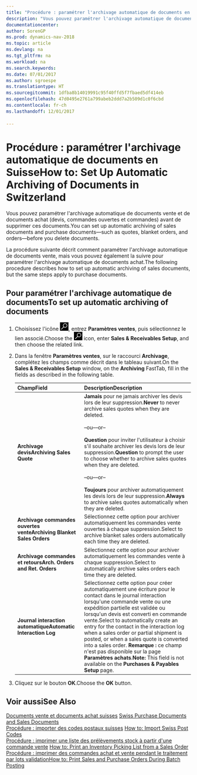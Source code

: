 ```yaml
---
title: "Procédure : paramétrer l'archivage automatique de documents en Suisse"
description: "Vous pouvez paramétrer l'archivage automatique de documents vente et de documents achat (devis, commandes ouvertes et commandes) avant de supprimer ces documents."
documentationcenter: 
author: SorenGP
ms.prod: dynamics-nav-2018
ms.topic: article
ms.devlang: na
ms.tgt_pltfrm: na
ms.workload: na
ms.search.keywords: 
ms.date: 07/01/2017
ms.author: sgroespe
ms.translationtype: HT
ms.sourcegitcommit: 1dfba8b14019991c95f40ffd5f7fbaed5df414eb
ms.openlocfilehash: 47d0495e2761a799abeb2ddd7a2b509d1c0f6cbd
ms.contentlocale: fr-ch
ms.lasthandoff: 12/01/2017

---
```

# <a name="how-to-set-up-automatic-archiving-of-documents-in-switzerland"></a><span data-ttu-id="c5b1d-103">Procédure : paramétrer l'archivage automatique de documents en Suisse</span><span class="sxs-lookup"><span data-stu-id="c5b1d-103">How to: Set Up Automatic Archiving of Documents in Switzerland</span></span>
<span data-ttu-id="c5b1d-104">Vous pouvez paramétrer l'archivage automatique de documents vente et de documents achat (devis, commandes ouvertes et commandes) avant de supprimer ces documents.</span><span class="sxs-lookup"><span data-stu-id="c5b1d-104">You can set up automatic archiving of sales documents and purchase documents—such as quotes, blanket orders, and orders—before you delete documents.</span></span>  

<span data-ttu-id="c5b1d-105">La procédure suivante décrit comment paramétrer l'archivage automatique de documents vente, mais vous pouvez également la suivre pour paramétrer l'archivage automatique de documents achat.</span><span class="sxs-lookup"><span data-stu-id="c5b1d-105">The following procedure describes how to set up automatic archiving of sales documents, but the same steps apply to purchase documents.</span></span>  

## <a name="to-set-up-automatic-archiving-of-documents"></a><span data-ttu-id="c5b1d-106">Pour paramétrer l'archivage automatique de documents</span><span class="sxs-lookup"><span data-stu-id="c5b1d-106">To set up automatic archiving of documents</span></span>  

1.  <span data-ttu-id="c5b1d-107">Choisissez l'icône ![Page ou état pour la recherche](../../media/ui-search/search_small.png "icône Page ou état pour la recherche"), entrez **Paramètres ventes**, puis sélectionnez le lien associé.</span><span class="sxs-lookup"><span data-stu-id="c5b1d-107">Choose the ![Search for Page or Report](../../media/ui-search/search_small.png "Search for Page or Report icon") icon, enter **Sales & Receivables Setup**, and then choose the related link.</span></span>  
2.  <span data-ttu-id="c5b1d-108">Dans la fenêtre **Paramètres ventes**, sur le raccourci **Archivage**, complétez les champs comme décrit dans le tableau suivant.</span><span class="sxs-lookup"><span data-stu-id="c5b1d-108">On the **Sales & Receivables Setup** window, on the **Archiving** FastTab, fill in the fields as described in the following table.</span></span>  

    |<span data-ttu-id="c5b1d-109">Champ</span><span class="sxs-lookup"><span data-stu-id="c5b1d-109">Field</span></span>|<span data-ttu-id="c5b1d-110">Description</span><span class="sxs-lookup"><span data-stu-id="c5b1d-110">Description</span></span>|  
    |---------------------------------|---------------------------------------|  
    |<span data-ttu-id="c5b1d-111">**Archivage devis**</span><span class="sxs-lookup"><span data-stu-id="c5b1d-111">**Archiving Sales Quote**</span></span>|<span data-ttu-id="c5b1d-112">**Jamais** pour ne jamais archiver les devis lors de leur suppression.</span><span class="sxs-lookup"><span data-stu-id="c5b1d-112">**Never** to never archive sales quotes when they are deleted.</span></span><br /><br /> <span data-ttu-id="c5b1d-113">–ou–</span><span class="sxs-lookup"><span data-stu-id="c5b1d-113">–or–</span></span><br /><br /> <span data-ttu-id="c5b1d-114">**Question** pour inviter l'utilisateur à choisir s'il souhaite archiver les devis lors de leur suppression.</span><span class="sxs-lookup"><span data-stu-id="c5b1d-114">**Question** to prompt the user to choose whether to archive sales quotes when they are deleted.</span></span><br /><br /> <span data-ttu-id="c5b1d-115">–ou–</span><span class="sxs-lookup"><span data-stu-id="c5b1d-115">–or–</span></span><br /><br /> <span data-ttu-id="c5b1d-116">**Toujours** pour archiver automatiquement les devis lors de leur suppression.</span><span class="sxs-lookup"><span data-stu-id="c5b1d-116">**Always** to archive sales quotes automatically when they are deleted.</span></span>|  
    |<span data-ttu-id="c5b1d-117">**Archivage commandes ouvertes vente**</span><span class="sxs-lookup"><span data-stu-id="c5b1d-117">**Archiving Blanket Sales Orders**</span></span>|<span data-ttu-id="c5b1d-118">Sélectionnez cette option pour archiver automatiquement les commandes vente ouvertes à chaque suppression.</span><span class="sxs-lookup"><span data-stu-id="c5b1d-118">Select to archive blanket sales orders automatically each time they are deleted.</span></span>|  
    |<span data-ttu-id="c5b1d-119">**Archivage commandes et retours**</span><span class="sxs-lookup"><span data-stu-id="c5b1d-119">**Arch. Orders and Ret. Orders**</span></span>|<span data-ttu-id="c5b1d-120">Sélectionnez cette option pour archiver automatiquement les commandes vente à chaque suppression.</span><span class="sxs-lookup"><span data-stu-id="c5b1d-120">Select to automatically archive sales orders each time they are deleted.</span></span>|  
    |<span data-ttu-id="c5b1d-121">**Journal interaction automatique**</span><span class="sxs-lookup"><span data-stu-id="c5b1d-121">**Automatic Interaction Log**</span></span>|<span data-ttu-id="c5b1d-122">Sélectionnez cette option pour créer automatiquement une écriture pour le contact dans le journal interaction lorsqu'une commande vente ou une expédition partielle est validée ou lorsqu'un devis est converti en commande vente.</span><span class="sxs-lookup"><span data-stu-id="c5b1d-122">Select to automatically create an entry for the contact in the interaction log when a sales order or partial shipment is posted, or when a sales quote is converted into a sales order.</span></span> <span data-ttu-id="c5b1d-123">**Remarque :**  ce champ n'est pas disponible sur la page **Paramètres achats**.</span><span class="sxs-lookup"><span data-stu-id="c5b1d-123">**Note:**  This field is not available on the **Purchases & Payables Setup** page.</span></span>|  

3.  <span data-ttu-id="c5b1d-124">Cliquez sur le bouton **OK**.</span><span class="sxs-lookup"><span data-stu-id="c5b1d-124">Choose the **OK** button.</span></span>  

## <a name="see-also"></a><span data-ttu-id="c5b1d-125">Voir aussi</span><span class="sxs-lookup"><span data-stu-id="c5b1d-125">See Also</span></span>  
 <span data-ttu-id="c5b1d-126">[Documents vente et documents achat suisses](swiss-purchase-documents-and-sales-documents.md) </span><span class="sxs-lookup"><span data-stu-id="c5b1d-126">[Swiss Purchase Documents and Sales Documents](swiss-purchase-documents-and-sales-documents.md) </span></span>  
 <span data-ttu-id="c5b1d-127">[Procédure : importer des codes postaux suisses](how-to-import-swiss-post-codes.md) </span><span class="sxs-lookup"><span data-stu-id="c5b1d-127">[How to: Import Swiss Post Codes](how-to-import-swiss-post-codes.md) </span></span>  
 <span data-ttu-id="c5b1d-128">[Procédure : imprimer une liste des prélèvements stock à partir d'une commande vente](how-to-print-an-inventory-picking-list-from-a-sales-order.md) </span><span class="sxs-lookup"><span data-stu-id="c5b1d-128">[How to: Print an Inventory Picking List from a Sales Order](how-to-print-an-inventory-picking-list-from-a-sales-order.md) </span></span>  
 [<span data-ttu-id="c5b1d-129">Procédure : imprimer des commandes achat et vente pendant le traitement par lots validation</span><span class="sxs-lookup"><span data-stu-id="c5b1d-129">How to: Print Sales and Purchase Orders During Batch Posting</span></span>](how-to-print-sales-and-purchase-orders-during-batch-posting.md)

